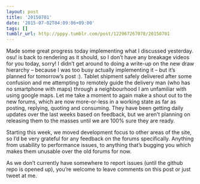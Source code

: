 ```yaml
---
layout: post
title: '20150701'
date: '2015-07-02T04:09:06+09:00'
tags: []
tumblr_url: http://pppy.tumblr.com/post/122967267078/20150701
---
```

Made some great progress today implementing what I discussed yesterday. osu! is back to rendering as it should, so I don’t have any breakage videos for you today, sorry!
I didn’t get around to doing a write-up on the new draw hierarchy – because I was too busy actually implementing it – but it’s planned for tomorrow’s post :).
Tablet shipment safely delivered after some confusion and me attempting to remotely guide the delivery man (who has no smartphone with maps) through a neighbourhood I am unfamiliar with using google maps.
Let me take a moment to again make a shout out to the new forums, which are now more-or-less in a working state as far as posting, replying, quoting and consuming. They have been getting daily updates over the last weeks based on feedback, but we aren’t planning on releasing them to the masses until we are 100% sure they are ready.

Starting this week, we moved development focus to other areas of the site, so I’d be very grateful for any feedback on the forums specifically. Anything from usability to performance issues, to anything that’s bugging you which makes them unusable over the old forums for now.

As we don’t currently have somewhere to report issues (until the github repo is opened up), you’re welcome to leave comments on this post or just tweet at me.
